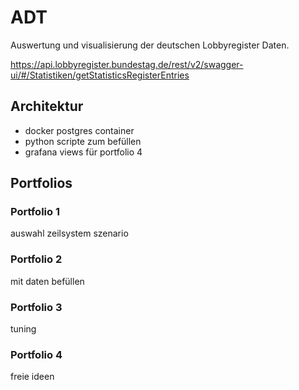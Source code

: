 # ADT

Auswertung und visualisierung der deutschen Lobbyregister Daten.

https://api.lobbyregister.bundestag.de/rest/v2/swagger-ui/#/Statistiken/getStatisticsRegisterEntries

## Architektur

- docker postgres container
- python scripte zum befüllen
- grafana views für portfolio 4

## Portfolios

### Portfolio 1

auswahl zeilsystem szenario

### Portfolio 2

mit daten befüllen

### Portfolio 3

tuning

### Portfolio 4

freie ideen
